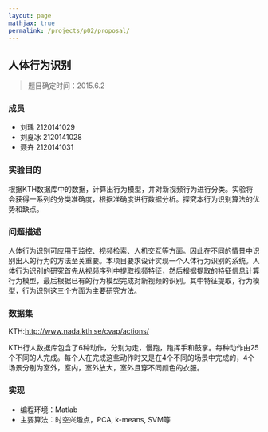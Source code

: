 ```yaml
---
layout: page
mathjax: true
permalink: /projects/p02/proposal/
---
```


## 人体行为识别

> 题目确定时间：2015.6.2

### 成员

- 刘瑀 2120141029
- 刘夏冰 2120141028
- 聂卉 2120141031

### 实验目的

根据KTH数据库中的数据，计算出行为模型，并对新视频行为进行分类。实验将会获得一系列的分类准确度，根据准确度进行数据分析。探究本行为识别算法的优势和缺点。

### 问题描述

人体行为识别可应用于监控、视频检索、人机交互等方面。因此在不同的情景中识别出人的行为的方法至关重要。本项目要求设计实现一个人体行为识别的系统。人体行为识别的研究首先从视频序列中提取视频特征，然后根据提取的特征信息计算行为模型，最后根据已有的行为模型完成对新视频的识别。其中特征提取，行为模型，行为识别这三个方面为主要研究方法。

### 数据集

KTH:http://www.nada.kth.se/cvap/actions/

KTH行人数据库包含了6种动作，分别为走，慢跑，跑挥手和鼓掌。每种动作由25个不同的人完成。每个人在完成这些动作时又是在4个不同的场景中完成的，4个场景分别为室外，室内，室外放大，室外且穿不同颜色的衣服。

### 实现

- 编程环境：Matlab
- 主要算法：时空兴趣点，PCA, k-means, SVM等